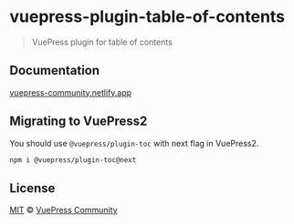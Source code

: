 # vuepress-plugin-table-of-contents

> VuePress plugin for table of contents

## Documentation

[vuepress-community.netlify.app](https://vuepress-community.netlify.app)

## Migrating to VuePress2

You should use `@vuepress/plugin-toc` with next flag in VuePress2.

```bash
npm i @vuepress/plugin-toc@next
```

## License

[MIT](https://github.com/vuepress/vuepress-community/blob/main/LICENSE) &copy; [VuePress Community](https://github.com/vuepress)
